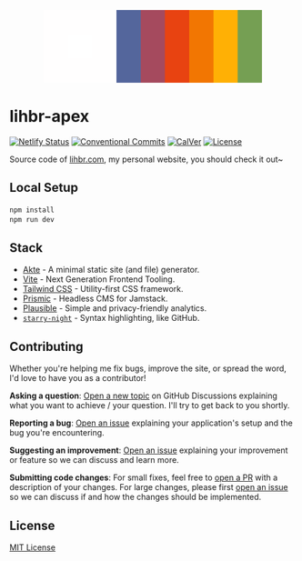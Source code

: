 <p align="center">
  <a href="https://lihbr.com">
    <img src="./.github/logo.svg" alt="lihbr-apex" height="128" />
  </a>
</p>

# lihbr-apex

[![Netlify Status][netlify-status-src]][netlify-status-href]
[![Conventional Commits][conventional-commits-src]][conventional-commits-href]
[![CalVer][calver-src]][calver-href]
[![License][license-src]][license-href]

Source code of [lihbr.com][lihbr], my personal website, you should check it out~

## Local Setup

```bash
npm install
npm run dev
```

## Stack

- [Akte][akte] - A minimal static site (and file) generator.
- [Vite][vite] - Next Generation Frontend Tooling.
- [Tailwind CSS][tailwindcss] - Utility-first CSS framework.
- [Prismic][prismic] - Headless CMS for Jamstack.
- [Plausible][plausible] - Simple and privacy-friendly analytics.
- [`starry-night`][starry-night] - Syntax highlighting, like GitHub.

## Contributing

Whether you're helping me fix bugs, improve the site, or spread the word, I'd love to have you as a contributor!

**Asking a question**: [Open a new topic][repo-question] on GitHub Discussions explaining what you want to achieve / your question. I'll try to get back to you shortly.

**Reporting a bug**: [Open an issue][repo-bug-report] explaining your application's setup and the bug you're encountering.

**Suggesting an improvement**: [Open an issue][repo-feature-request] explaining your improvement or feature so we can discuss and learn more.

**Submitting code changes**: For small fixes, feel free to [open a PR][repo-pull-requests] with a description of your changes. For large changes, please first [open an issue][repo-feature-request] so we can discuss if and how the changes should be implemented.

## License

[MIT License][license]

<!-- Links -->

[lihbr]: https://lihbr.com
[akte]: https://akte.js.org
[vite]: https://vitejs.dev
[tailwindcss]: https://tailwindcss.com/
[prismic]: https://prismic.io
[plausible]: https://plausible.io
[starry-night]: https://github.com/wooorm/starry-night
[license]: ./LICENSE
[repo-question]: https://github.com/lihbr/lihbr-apex/discussions
[repo-bug-report]: https://github.com/lihbr/lihbr-apex/issues/new?assignees=&labels=bug&template=bug_report.md&title=
[repo-feature-request]: https://github.com/lihbr/lihbr-apex/issues/new?assignees=&labels=enhancement&template=feature_request.md&title=
[repo-pull-requests]: https://github.com/lihbr/lihbr-apex/pulls

<!-- Badges -->

[netlify-status-src]: https://api.netlify.com/api/v1/badges/b6c4b56f-2cfe-4762-a68f-6cf7d5c730e7/deploy-status
[netlify-status-href]: https://app.netlify.com/sites/lihbr/deploys
[github-actions-ci-src]: https://github.com/lihbr/lihbr-apex/workflows/ci/badge.svg
[github-actions-ci-href]: https://github.com/lihbr/lihbr-apex/actions?query=workflow%3Aci
[codecov-src]: https://img.shields.io/codecov/c/github/lihbr/lihbr-apex.svg
[codecov-href]: https://codecov.io/gh/lihbr/lihbr-apex
[conventional-commits-src]: https://img.shields.io/badge/Conventional%20Commits-1.0.0-%23FE5196?style=flat&colorA=131010&colorB=f27602&logo=conventionalcommits&logoColor=faf1f1
[conventional-commits-href]: https://conventionalcommits.org
[calver-src]: https://img.shields.io/badge/calver-YY.0M.MICRO-ffb005.svg?style=flat&colorA=131010&colorB=ffb005
[calver-href]: https://calver.org
[license-src]: https://img.shields.io/github/license/lihbr/eslint-config.svg?style=flat&colorA=131010&colorB=759f53
[license-href]: https://github.com/lihbr/eslint-config/blob/master/LICENSE
